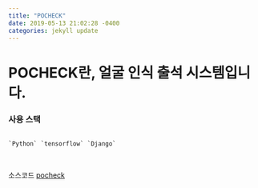 ```yaml
---
title: "POCHECK"
date: 2019-05-13 21:02:28 -0400
categories: jekyll update
---
```

# POCHECK란, 얼굴 인식 출석 시스템입니다. <br>


### 사용 스택 <br>
```

`Python` `tensorflow` `Django`

```
<br>


소스코드 [pocheck][pocheck-gh]

[pocheck-gh]:   https://github.com/pocheck-v2/Pocheck-V2-Beta
